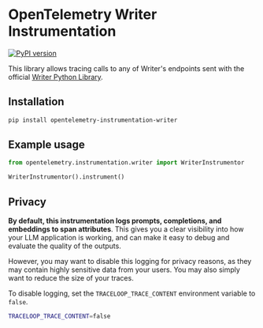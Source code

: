 # OpenTelemetry Writer Instrumentation

<a href="https://pypi.org/project/opentelemetry-instrumentation-writer/">
    <img alt="PyPI version" src="https://badge.fury.io/py/opentelemetry-instrumentation-writer.svg">
</a>

This library allows tracing calls to any of Writer's endpoints sent with the official [Writer Python Library](https://github.com/writer/writer-python).

## Installation

```bash
pip install opentelemetry-instrumentation-writer
```

## Example usage

```python
from opentelemetry.instrumentation.writer import WriterInstrumentor

WriterInstrumentor().instrument()
```

## Privacy

**By default, this instrumentation logs prompts, completions, and embeddings to span attributes**. This gives you a clear visibility into how your LLM application is working, and can make it easy to debug and evaluate the quality of the outputs.

However, you may want to disable this logging for privacy reasons, as they may contain highly sensitive data from your users. You may also simply want to reduce the size of your traces.

To disable logging, set the `TRACELOOP_TRACE_CONTENT` environment variable to `false`.

```bash
TRACELOOP_TRACE_CONTENT=false
```
